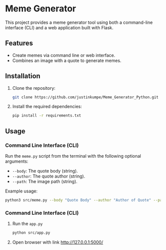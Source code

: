 # Meme Generator

This project provides a meme generator tool using both a command-line interface (CLI) and a web application built with Flask.

## Features

- Create memes via command line or web interface.
- Combines an image with a quote to generate memes.

## Installation

1. Clone the repository:

    ```bash
    git clone https://github.com/justinkumpe/Meme_Generator_Python.git
    ```

2. Install the required dependencies:

    ```bash
    pip install -r requirements.txt
    ```

## Usage

### Command Line Interface (CLI)

Run the `meme.py` script from the terminal with the following optional arguments:

- `--body`: The quote body (string).
- `--author`: The quote author (string).
- `--path`: The image path (string).

Example usage:

```bash
python3 src/meme.py --body "Quote Body" --author "Author of Quote" --path "image.jpg"
```

### Command Line Interface (CLI) 
1. Run the `app.py`
    ```bash
    python src/app.py
    ```

2. Open browser with link http://127.0.0.1:5000/